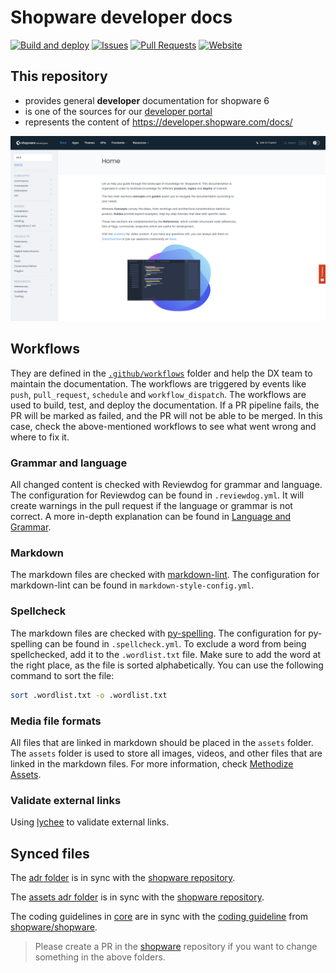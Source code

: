 # Shopware developer docs

[![Build and deploy](https://github.com/shopware/docs/actions/workflows/deploy-developer-portal.yml/badge.svg)](https://github.com/shopware/docs/actions/workflows/deploy-developer-portal.yml)
[![Issues](https://img.shields.io/github/issues/shopware/docs)](https://github.com/shopware/docs/issues)
[![Pull Requests](https://img.shields.io/github/issues-pr/shopware/docs)](https://github.com/shopware/docs/pull-requests)
[![Website](https://img.shields.io/website?url=https%3A%2F%2Fdeveloper.shopware.com)](https://developer.shopware.com)

## This repository

- provides general **developer** documentation for shopware 6
- is one of the sources for our [developer portal](https://github.com/shopware/developer-portal)
- represents the content of https://developer.shopware.com/docs/


![Developer docs](./assets/developer-docs.png)


## Workflows

They are defined in the [`.github/workflows`](./.github/workflows) folder and help the DX team to maintain the documentation. The workflows are triggered by events like `push`, `pull_request`, `schedule` and `workflow_dispatch`. The workflows are used to build, test, and deploy the documentation. If a PR pipeline fails, the PR will be marked as failed, and the PR will not be able to be merged. In this case, check the above-mentioned workflows to see what went wrong and where to fix it.

### Grammar and language

All changed content is checked with Reviewdog for grammar and language. The configuration for Reviewdog can be found in `.reviewdog.yml`. It will create warnings in the pull request if the language or grammar is not correct. A more in-depth explanation can be found in [Language and Grammar](./resources/guidelines/documentation-guidelines/03-language-and-grammar.md).

### Markdown

The markdown files are checked with [markdown-lint](https://github.com/avto-dev/markdown-lint). The configuration for markdown-lint can be found in
`markdown-style-config.yml`.

### Spellcheck

The markdown files are checked with [py-spelling](https://facelessuser.github.io/pyspelling/). The configuration for py-spelling can be found in `.spellcheck.yml`. To exclude a word from being spellchecked, add it to the `.wordlist.txt` file. Make sure to add the word at the right place, as the file is sorted alphabetically. You can use the following command to sort the file:

```bash
sort .wordlist.txt -o .wordlist.txt
```

### Media file formats

All files that are linked in markdown should be placed in the `assets` folder. The `assets` folder is used to store all images, videos, and other files that are linked in the markdown files. For more information, check [Methodize Assets](./resources/guidelines/documentation-guidelines/05-methodize-assets.md).

### Validate external links

Using [lychee](https://github.com/lycheeverse/lychee) to validate external links.


## Synced files

The [adr folder](./resources/references/adr) is in sync with the [shopware repository](https://github.com/shopware/shopware/tree/trunk/adr). 

The [assets adr folder](./assets/adr) is in sync with the [shopware repository](https://github.com/shopware/shopware/tree/trunk/adr/assets). 

The coding guidelines in [core](./resources/guidelines/code/core) are in sync with the [coding guideline](https://github.com/shopware/shopware/tree/trunk/coding-guidelines/core) from [shopware/shopware](https://github.com/shopware/shopware).

> Please create a PR in the [shopware](https://github.com/shopware/shopware/pulls) repository if you want to change something in the above folders.
